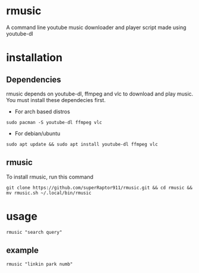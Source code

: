 # rmusic
A command line youtube music downloader and player script made using youtube-dl

# installation

## Dependencies

rmusic depends on youtube-dl, ffmpeg and vlc to download and play music. You must install these dependecies first.

* For arch based distros

```
sudo pacman -S youtube-dl ffmpeg vlc
```

* For debian/ubuntu

```
sudo apt update && sudo apt install youtube-dl ffmpeg vlc
```

## rmusic

To install rmusic, run this command

```
git clone https://github.com/superRaptor911/rmusic.git && cd rmusic && mv rmusic.sh ~/.local/bin/rmusic
```

# usage

```
rmusic "search query"
```

## example

```
rmusic "linkin park numb"
```
